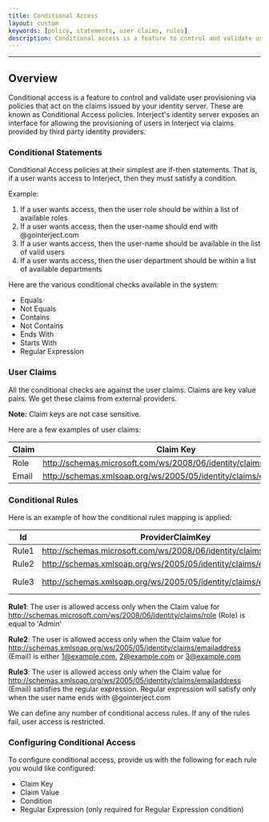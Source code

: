 ```yaml
---
title: Conditional Access
layout: custom
keywords: [policy, statements, user claims, rules]
description: Conditional access is a feature to control and validate user provisioning via policies that act on the claims issued by your identity server. These are known as Conditional Access policies. Interject's identity server exposes an interface for allowing the provisioning of users in Interject via claims provided by third party identity providers.
---
```

* * *

## Overview

Conditional access is a feature to control and validate user provisioning via policies that act on the claims issued by your identity server. These are known as Conditional Access policies. Interject's identity server exposes an interface for allowing the provisioning of users in Interject via claims provided by third party identity providers.

### Conditional Statements

Conditional Access policies at their simplest are if-then statements. That is, if a user wants access to Interject, then they must satisfy a condition.

Example:

1. If a user wants access, then the user role should be within a list of available roles
2. If a user wants access, then the user-name should end with @gointerject.com
3. If a user wants access, then the user-name should be available in the list of valid users
4. If a user wants access, then the user department should be within a list of available departments

Here are the various conditional checks available in the system:

- Equals
- Not Equals
- Contains
- Not Contains
- Ends With
- Starts With
- Regular Expression

### User Claims

All the conditional checks are against the user claims. Claims are key value pairs. We get these claims from external providers.

**Note:** Claim keys are not case sensitive.

Here are a few examples of user claims:

|Claim| Claim Key | Claim Value |
|---|---|---|
|Role| http://schemas.microsoft.com/ws/2008/06/identity/claims/role | Admin |
|Email| http://schemas.xmlsoap.org/ws/2005/05/identity/claims/emailaddress | user@example.com |

### Conditional Rules

Here is an example of how the conditional rules mapping is applied:

|Id|ProviderClaimKey| ProviderClaimValue| Condition | Regular Expression|
|---|---|---|---|---|
|Rule1|http://schemas.microsoft.com/ws/2008/06/identity/claims/role|Admin|Equals||
|Rule2|http://schemas.xmlsoap.org/ws/2005/05/identity/claims/emailaddress|1@example.com,2@example.com,3@example.com|Contains||
|Rule3|http://schemas.xmlsoap.org/ws/2005/05/identity/claims/emailaddress||RegularExpression|^[A-Za-z0-9._%+-]+@gointerject\.com$|

**Rule1**: The user is allowed access only when the Claim value for http://schemas.microsoft.com/ws/2008/06/identity/claims/role (Role) is equal to 'Admin'

**Rule2**: The user is allowed access only when the Claim value for http://schemas.xmlsoap.org/ws/2005/05/identity/claims/emailaddress (Email) is either 1@example.com, 2@example.com or 3@example.com

**Rule3**: The user is allowed access only when the Claim value for http://schemas.xmlsoap.org/ws/2005/05/identity/claims/emailaddress (Email) satisfies the regular expression. Regular expression will satisfy only when the user name ends with @gointerject.com

We can define any number of conditional access rules. If any of the rules fail, user access is restricted.

### Configuring Conditional Access

To configure conditional access, provide us with the following for each rule you would like configured: 

* Claim Key
* Claim Value
* Condition
* Regular Expression (only required for Regular Expression condition)

